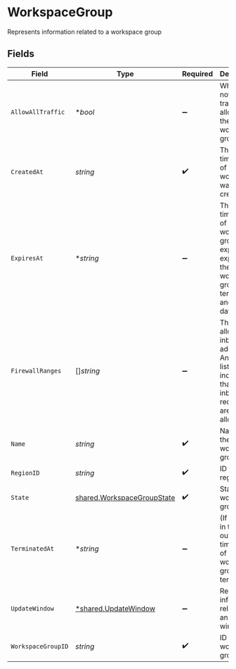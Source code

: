 # WorkspaceGroup

Represents information related to a workspace group


## Fields

| Field                                                                                                                             | Type                                                                                                                              | Required                                                                                                                          | Description                                                                                                                       |
| --------------------------------------------------------------------------------------------------------------------------------- | --------------------------------------------------------------------------------------------------------------------------------- | --------------------------------------------------------------------------------------------------------------------------------- | --------------------------------------------------------------------------------------------------------------------------------- |
| `AllowAllTraffic`                                                                                                                 | **bool*                                                                                                                           | :heavy_minus_sign:                                                                                                                | Whether or not all traffic is allowed to the workspace group                                                                      |
| `CreatedAt`                                                                                                                       | *string*                                                                                                                          | :heavy_check_mark:                                                                                                                | The timestamp of when the workspace was created                                                                                   |
| `ExpiresAt`                                                                                                                       | **string*                                                                                                                         | :heavy_minus_sign:                                                                                                                | The timestamp of when the workspace group will expire. At expiration, the workspace group is terminated and all the data is lost. |
| `FirewallRanges`                                                                                                                  | []*string*                                                                                                                        | :heavy_minus_sign:                                                                                                                | The list of allowed inbound IP addresses. An empty list indicates that no inbound requests are allowed.                           |
| `Name`                                                                                                                            | *string*                                                                                                                          | :heavy_check_mark:                                                                                                                | Name of the workspace group                                                                                                       |
| `RegionID`                                                                                                                        | *string*                                                                                                                          | :heavy_check_mark:                                                                                                                | ID of the region                                                                                                                  |
| `State`                                                                                                                           | [shared.WorkspaceGroupState](../../../pkg/models/shared/workspacegroupstate.md)                                                   | :heavy_check_mark:                                                                                                                | State of the workspace group                                                                                                      |
| `TerminatedAt`                                                                                                                    | **string*                                                                                                                         | :heavy_minus_sign:                                                                                                                | (If included in the output) The timestamp of when the workspace group was terminated                                              |
| `UpdateWindow`                                                                                                                    | [*shared.UpdateWindow](../../../pkg/models/shared/updatewindow.md)                                                                | :heavy_minus_sign:                                                                                                                | Represents information related to an update window                                                                                |
| `WorkspaceGroupID`                                                                                                                | *string*                                                                                                                          | :heavy_check_mark:                                                                                                                | ID of the workspace group                                                                                                         |